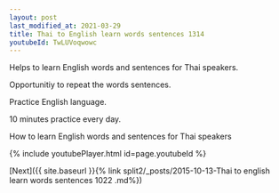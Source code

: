 ```yaml
---
layout: post
last_modified_at: 2021-03-29
title: Thai to English learn words sentences 1314 
youtubeId: TwLUVoqwowc
---
```

 
 
Helps to learn English words and sentences for Thai speakers.

Opportunitiy to repeat the words sentences. 

Practice English language. 
 
10 minutes practice every day. 
 
How to learn English words and sentences for Thai speakers 
 
{% include youtubePlayer.html id=page.youtubeId %}
 
 
[Next]({{ site.baseurl }}{% link  split2/_posts/2015-10-13-Thai to english learn words sentences 1022 .md%})
 
